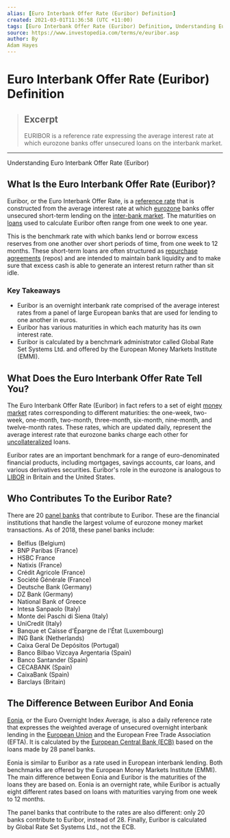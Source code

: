 ```yaml
---
alias: [Euro Interbank Offer Rate (Euribor) Definition]
created: 2021-03-01T11:36:58 (UTC +11:00)
tags: [Euro Interbank Offer Rate (Euribor) Definition, Understanding Euro Interbank Offer Rate (Euribor)]
source: https://www.investopedia.com/terms/e/euribor.asp
author: By
Adam Hayes
---
```


# Euro Interbank Offer Rate (Euribor) Definition

> ## Excerpt
> EURIBOR is a reference rate expressing the average interest rate at which eurozone banks offer unsecured loans on the interbank market.

---

Understanding Euro Interbank Offer Rate (Euribor)
## What Is the Euro Interbank Offer Rate (Euribor)?

Euribor, or the Euro Interbank Offer Rate, is a [reference rate](https://www.investopedia.com/terms/r/referencerate.asp) that is constructed from the average interest rate at which [eurozone](https://www.investopedia.com/terms/e/eurozone.asp) banks offer unsecured short-term lending on the [inter-bank market](https://www.investopedia.com/terms/i/interbankmarket.asp). The maturities on [loans](https://www.investopedia.com/terms/l/loan.asp) used to calculate Euribor often range from one week to one year.

This is the benchmark rate with which banks lend or borrow excess reserves from one another over short periods of time, from one week to 12 months. These short-term loans are often structured as [repurchase agreements](https://www.investopedia.com/terms/r/repurchaseagreement.asp) (repos) and are intended to maintain bank liquidity and to make sure that excess cash is able to generate an interest return rather than sit idle.

### Key Takeaways

-   Euribor is an overnight interbank rate comprised of the average interest rates from a panel of large European banks that are used for lending to one another in euros.
-   Euribor has various maturities in which each maturity has its own interest rate.
-   Euribor is calculated by a benchmark administrator called Global Rate Set Systems Ltd. and offered by the European Money Markets Institute (EMMI).

## What Does the Euro Interbank Offer Rate Tell You?

The Euro Interbank Offer Rate (Euribor) in fact refers to a set of eight [money market](https://www.investopedia.com/terms/m/moneymarket.asp) rates corresponding to different maturities: the one-week, two-week, one-month, two-month, three-month, six-month, nine-month, and twelve-month rates. These rates, which are updated daily, represent the average interest rate that eurozone banks charge each other for [uncollateralized](https://www.investopedia.com/terms/c/collateral.asp) loans.

Euribor rates are an important benchmark for a range of euro-denominated financial products, including mortgages, savings accounts, car loans, and various derivatives securities. Euribor's role in the eurozone is analogous to [LIBOR](https://www.investopedia.com/terms/l/libor.asp) in Britain and the United States.

## Who Contributes To the Euribor Rate?

There are 20 [panel banks](https://www.investopedia.com/trading-instruments-4427763) that contribute to Euribor. These are the financial institutions that handle the largest volume of eurozone money market transactions. As of 2018, these panel banks include:

-   Belfius (Belgium)
-   BNP Paribas (France)
-   HSBC France
-   Natixis (France)
-   Crédit Agricole (France)
-   Société Générale (France)
-   Deutsche Bank (Germany)
-   DZ Bank (Germany)
-   National Bank of Greece
-   Intesa Sanpaolo (Italy)
-   Monte dei Paschi di Siena (Italy)
-   UniCredit (Italy)
-   Banque et Caisse d'Épargne de l'État (Luxembourg)
-   ING Bank (Netherlands)
-   Caixa Geral De Depósitos (Portugal)
-   Banco Bilbao Vizcaya Argentaria (Spain)
-   Banco Santander (Spain)
-   CECABANK (Spain)
-   CaixaBank (Spain)
-   Barclays (Britain)

## The Difference Between Euribor And Eonia

[Eonia](https://www.investopedia.com/terms/e/eonia.asp), or the Euro Overnight Index Average, is also a daily reference rate that expresses the weighted average of unsecured overnight interbank lending in the [European Union](https://www.investopedia.com/terms/e/europeanunion.asp) and the European Free Trade Association (EFTA). It is calculated by the [European Central Bank (ECB)](https://www.investopedia.com/terms/e/europeancentralbank.asp) based on the loans made by 28 panel banks.

Eonia is similar to Euribor as a rate used in European interbank lending. Both benchmarks are offered by the European Money Markets Institute (EMMI). The main difference between Eonia and Euribor is the maturities of the loans they are based on. Eonia is an overnight rate, while Euribor is actually eight different rates based on loans with maturities varying from one week to 12 months.

The panel banks that contribute to the rates are also different: only 20 banks contribute to Euribor, instead of 28. Finally, Euribor is calculated by Global Rate Set Systems Ltd., not the ECB.
